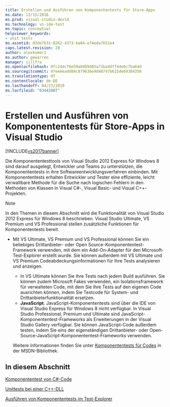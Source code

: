 ```yaml
---
title: Erstellen und Ausführen von Komponententests für Store-Apps
ms.date: 11/15/2016
ms.prod: visual-studio-dev14
ms.technology: vs-ide-test
ms.topic: conceptual
helpviewer_keywords:
- unit tests
ms.assetid: d3de7b31-0262-4373-ba84-e74eda7651e4
caps.latest.revision: 28
author: alexhomer1
ms.author: gewarren
manager: jillfra
ms.openlocfilehash: 0fc24dc76e59a04b9485a71ba4dff44e0c7ba64d
ms.sourcegitcommit: 47eeeeadd84c879636e9d48747b615de69384356
ms.translationtype: HT
ms.contentlocale: de-DE
ms.lasthandoff: 04/23/2019
ms.locfileid: "63442807"
---
```

# <a name="create-and-run-unit-tests-for-a-store-app-in-visual-studio"></a>Erstellen und Ausführen von Komponententests für Store-Apps in Visual Studio
[!INCLUDE[vs2017banner](../includes/vs2017banner.md)]

Die Komponententesttools von Visual Studio 2012 Express für Windows 8 sind darauf ausgelegt, Entwickler und Teams zu unterstützen, die Komponententests in ihre Softwareentwicklungsverfahren einbinden. Mit Komponententests erhalten Entwickler und Tester eine effiziente, leicht verwaltbare Methode für die Suche nach logischen Fehlern in den Methoden von Klassen in Visual C#-, Visual Basic- und Visual C++-Projekten.

> [!NOTE]
> In den Themen in diesem Abschnitt wird die Funktionalität von Visual Studio 2012 Express für Windows 8 beschrieben. Visual Studio Ultimate, VS Premium und VS Professional stellen zusätzliche Funktionen für Komponententests bereit.
>
> - Mit VS Ultimate, VS Premium und VS Professional können Sie ein beliebiges Drittanbieter- oder Open Source-Komponententest-Framework verwenden, mit dem ein Add-On-Adapter für den Microsoft-Test-Explorer erstellt wurde. Sie können außerdem mit VS Ultimate und VS Premium Codeabdeckungsinformationen für Ihre Tests analysieren und anzeigen.
>   - In VS Ultimate können Sie Ihre Tests nach jedem Build ausführen. Sie können zudem Microsoft Fakes verwenden, ein Isolationsframework für verwalteten Code, mit dem Sie Ihre Tests auf den eigenen Code ausrichten können, indem Sie Testcode für System- und Drittanbieterfunktionalität ersetzen.
>   - **JavaScript**. JavaScript-Komponententests sind über die IDE von Visual Studio Express für Windows 8 nicht verfügbar. In Visual Studio Professional, Premium und Ultimate sind JavaScript-Komponententest-Frameworks als Erweiterungen in der Visual Studio Gallery verfügbar. Sie können JavaScript-Code außerdem testen, indem Sie eins der eigenständigen Drittanbieter- oder Open-Source-JavaScript-Komponententest-Frameworks verwenden.
>
>   Weitere Informationen finden Sie unter [Komponententests für Codes](../test/unit-test-your-code.md) in der MSDN-Bibliothek.

## <a name="in-this-section"></a>In diesem Abschnitt
 [Komponententest von C#-Code](../test/unit-testing-visual-csharp-code-in-a-store-app.md)

 [Unittests bei einer C++-DLL](../test/unit-testing-a-visual-cpp-dll-for-store-apps.md)

 [Ausführen von Komponententests im Test-Explorer](../test/run-unit-tests-for-store-apps-in-visual-studio.md)
